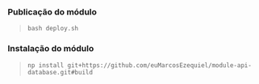 ### Publicação do módulo
> `bash deploy.sh`

### Instalação do módulo
> `np install git+https://github.com/euMarcosEzequiel/module-api-database.git#build` 